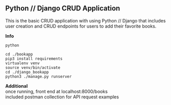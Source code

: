 ## Python // Django CRUD Application

This is the basic CRUD application with using Python // Django that includes user creation and CRUD endpoints for users to add their favorite books.

**Info**

```
python

cd ./bookapp
pip3 install requirements
virtualenv venv
source venv/bin/activate
cd ./django_bookapp
python3 ./manage.py runserver
```

**Additional**  
once running, front end at localhost:8000/books  
included postman collection for API request examples 
